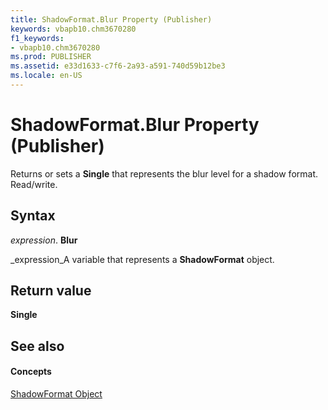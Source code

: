 ```yaml
---
title: ShadowFormat.Blur Property (Publisher)
keywords: vbapb10.chm3670280
f1_keywords:
- vbapb10.chm3670280
ms.prod: PUBLISHER
ms.assetid: e33d1633-c7f6-2a93-a591-740d59b12be3
ms.locale: en-US
---
```



# ShadowFormat.Blur Property (Publisher)

Returns or sets a  **Single** that represents the blur level for a shadow format. Read/write.


## Syntax

 _expression_. **Blur**

 _expression_A variable that represents a  **ShadowFormat** object.


## Return value

 **Single**


## See also


#### Concepts


 [ShadowFormat Object](shadowformat-object-publisher.md)

